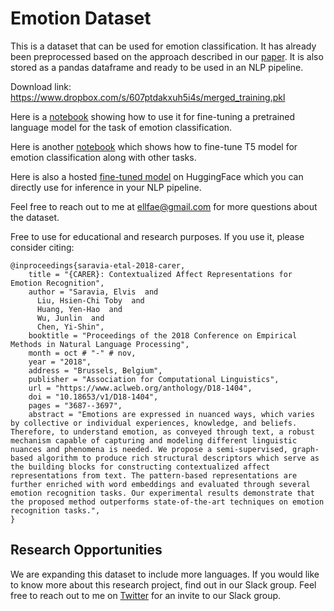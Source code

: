 # Emotion Dataset

This is a dataset that can be used for emotion classification. It has already been preprocessed based on the approach described in our [paper](https://www.aclweb.org/anthology/D18-1404/). It is also stored as a pandas dataframe and ready to be used in an NLP pipeline.

Download link: https://www.dropbox.com/s/607ptdakxuh5i4s/merged_training.pkl

Here is a [notebook](https://colab.research.google.com/drive/1nwCE6b9PXIKhv2hvbqf1oZKIGkXMTi1X#scrollTo=t23zHggkEpc-) showing how to use it for fine-tuning a pretrained language model for the task of emotion classification.

Here is another [notebook](https://colab.research.google.com/drive/176NSaYjc2eeI-78oLH_F9-YV3po3qQQO?usp=sharing) which shows how to fine-tune T5 model for emotion classification along with other tasks.

Here is also a hosted [fine-tuned model](https://huggingface.co/mrm8488/distilroberta-base-finetuned-sentiment) on HuggingFace which you can directly use for inference in your NLP pipeline. 

Feel free to reach out to me at ellfae@gmail.com for more questions about the dataset.

Free to use for educational and research purposes. If you use it, please consider citing:
```
@inproceedings{saravia-etal-2018-carer,
    title = "{CARER}: Contextualized Affect Representations for Emotion Recognition",
    author = "Saravia, Elvis  and
      Liu, Hsien-Chi Toby  and
      Huang, Yen-Hao  and
      Wu, Junlin  and
      Chen, Yi-Shin",
    booktitle = "Proceedings of the 2018 Conference on Empirical Methods in Natural Language Processing",
    month = oct # "-" # nov,
    year = "2018",
    address = "Brussels, Belgium",
    publisher = "Association for Computational Linguistics",
    url = "https://www.aclweb.org/anthology/D18-1404",
    doi = "10.18653/v1/D18-1404",
    pages = "3687--3697",
    abstract = "Emotions are expressed in nuanced ways, which varies by collective or individual experiences, knowledge, and beliefs. Therefore, to understand emotion, as conveyed through text, a robust mechanism capable of capturing and modeling different linguistic nuances and phenomena is needed. We propose a semi-supervised, graph-based algorithm to produce rich structural descriptors which serve as the building blocks for constructing contextualized affect representations from text. The pattern-based representations are further enriched with word embeddings and evaluated through several emotion recognition tasks. Our experimental results demonstrate that the proposed method outperforms state-of-the-art techniques on emotion recognition tasks.",
}
```

## Research Opportunities
We are expanding this dataset to include more languages. If you would like to know more about this research project, find out in our Slack group. Feel free to reach out to me on [Twitter](https://twitter.com/omarsar0) for an invite to our Slack group.

